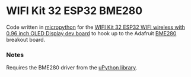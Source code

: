 # WIFI Kit 32 ESP32 BME280

Code written in [micropython](http://micropython.org/) for the [WIFI Kit 32 ESP32 WIFI wireless with 0.96 inch OLED Display dev board](https://www.amazon.co.uk/gp/product/B078MCR8FY/ref=ppx_yo_dt_b_asin_title_o03__o00_s00?ie=UTF8&psc=1) to hook up to the Adafruit [BME280](https://www.adafruit.com/product/2652) breakout board.

### Notes

Requires the BME280 driver from the [uPython library](https://github.com/IainColledge/uPythonDevices).